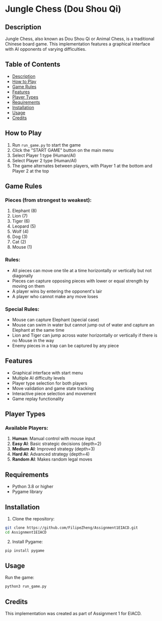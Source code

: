 # Jungle Chess (Dou Shou Qi)

## Description

Jungle Chess, also known as Dou Shou Qi or Animal Chess, is a traditional Chinese board game. This implementation features a graphical interface with AI opponents of varying difficulties.

## Table of Contents
- [Description](#description)
- [How to Play](#how-to-play)
- [Game Rules](#game-rules)
- [Features](#features)
- [Player Types](#player-types)
- [Requirements](#requirements)
- [Installation](#installation)
- [Usage](#usage)
- [Credits](#credits)

## How to Play

1. Run `run_game.py` to start the game
2. Click the "START GAME" button on the main menu
3. Select Player 1 type (Human/AI)
4. Select Player 2 type (Human/AI)
5. The game alternates between players, with Player 1 at the bottom and Player 2 at the top

## Game Rules

### Pieces (from strongest to weakest):
1. Elephant (8)
2. Lion (7)
3. Tiger (6)
4. Leopard (5)
5. Wolf (4)
6. Dog (3)
7. Cat (2)
8. Mouse (1)
   
### Rules:
- All pieces can move one tile at a time horizontally or vertically but not diagonally
- Pieces can capture opposing pieces with lower or equal strength by moving on them
- A player wins by entering the opponent's lair
- A player who cannot make any move loses
  
### Special Rules:
- Mouse can capture Elephant (special case)
- Mouse can swim in water but cannot jump out of water and capture an Elephant at the same time
- Lion and Tiger can jump across water horizontally or vertically if there is no Mouse in the way
- Enemy pieces in a trap can be captured by any piece

## Features

- Graphical interface with start menu
- Multiple AI difficulty levels
- Player type selection for both players
- Move validation and game state tracking
- Interactive piece selection and movement
- Game replay functionality

## Player Types

### Available Players:
1. **Human**: Manual control with mouse input
2. **Easy AI**: Basic strategic decisions (depth=2)
3. **Medium AI**: Improved strategy (depth=3)
4. **Hard AI**: Advanced strategy (depth=4)
5. **Random AI**: Makes random legal moves

## Requirements

- Python 3.8 or higher
- Pygame library

## Installation

1. Clone the repository:
```bash
git clone https://github.com/FilipeZheng/Assignment1EIACD.git
cd Assignment1EIACD
```

2. Install Pygame:
```bash
pip install pygame
```

## Usage

Run the game:
```bash
python3 run_game.py
```

## Credits

This implementation was created as part of Assignment 1 for EIACD.
